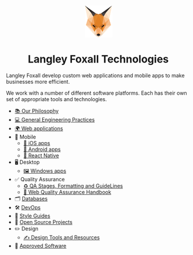 <div align="center">
    <img src="assets/images/langley-foxall-logo.png" alt="Langley Foxall logo"> 
    <h1 align="center">Langley Foxall Technologies</h1>
</div>

Langley Foxall develop custom web applications and mobile apps to make businesses more efficient.

We work with a number of different software platforms. Each has their own set of appropriate tools and technologies.
  
* [📚 Our Philosophy](general/our-software.md) 
* [💻 General Engineering Practices](general/programming-practices.md)
* [🌍 Web applications](platforms/web/web.md)
* 📱 Mobile
  * [🍎 iOS apps](platforms/mobile/ios/ios.md)
  * [🤖 Android apps](platforms/mobile/android.md)
  * [📲 React Native](platforms/mobile/react-native/introduction.md)
* 🖥 Desktop
  * [🖼 Windows apps](platforms/desktop/windows.md)
* ✅ Quality Assurance
  * [♻️ QA Stages, Formatting and GuideLines](qualityassurance/qa-stages-formatting-guidelines.md)
  * [📗 Web Quality Assurance Handbook](qualityassurance/web-quality-assuranceh-and-book.md)
* 🗂  [Databases](general/databases.md)
* 🛠 [DevOps](devops/devops.md)
* 🔢 [Style Guides](styleguides/styleguides.md)
* 📖 [Open Source Projects](general/open-source.md)
* ✏️ Design
  * [✍️ Design Tools and Resources](design/design-tools.md)
* 💾 [Approved Software](general/approved-software.md)
